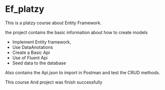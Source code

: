 # Ef_platzy
This is a platzy course about Entity Framework.

the project contains the basic information about how to create models
* Implement Entity framework,
* Use DataAnotations
* Create a Basic Api
* Use of Fluent Api
* Seed data to the database


Also contains the Api.json to import in Postman and test the CRUD methods.

This course And project was finish successfully
